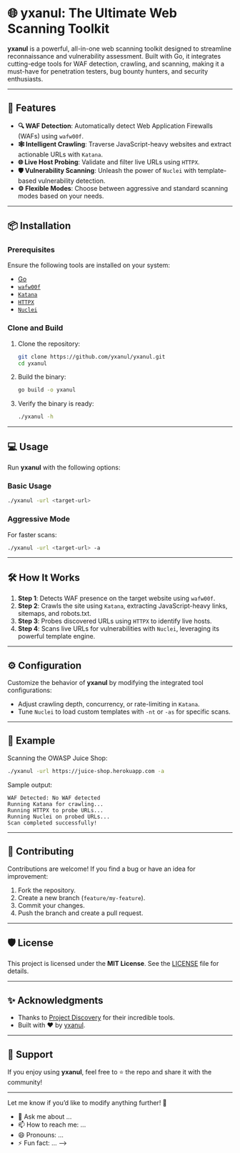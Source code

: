 


# 🌐 yxanul: The Ultimate Web Scanning Toolkit

**yxanul** is a powerful, all-in-one web scanning toolkit designed to streamline reconnaissance and vulnerability assessment. Built with Go, it integrates cutting-edge tools for WAF detection, crawling, and scanning, making it a must-have for penetration testers, bug bounty hunters, and security enthusiasts.

---

## 🚀 Features

- **🔍 WAF Detection**: Automatically detect Web Application Firewalls (WAFs) using `wafw00f`.
- **🕸️ Intelligent Crawling**: Traverse JavaScript-heavy websites and extract actionable URLs with `Katana`.
- **🌐 Live Host Probing**: Validate and filter live URLs using `HTTPX`.
- **🛡️ Vulnerability Scanning**: Unleash the power of `Nuclei` with template-based vulnerability detection.
- **⚙️ Flexible Modes**: Choose between aggressive and standard scanning modes based on your needs.

---

## 📦 Installation

### Prerequisites

Ensure the following tools are installed on your system:
- [Go](https://go.dev/doc/install)
- [`wafw00f`](https://github.com/EnableSecurity/wafw00f)
- [`Katana`](https://github.com/projectdiscovery/katana)
- [`HTTPX`](https://github.com/projectdiscovery/httpx)
- [`Nuclei`](https://github.com/projectdiscovery/nuclei)

### Clone and Build

1. Clone the repository:
   ```bash
   git clone https://github.com/yxanul/yxanul.git
   cd yxanul
   ```

2. Build the binary:
   ```bash
   go build -o yxanul
   ```

3. Verify the binary is ready:
   ```bash
   ./yxanul -h
   ```

---

## 💻 Usage

Run **yxanul** with the following options:

### Basic Usage
```bash
./yxanul -url <target-url>
```

### Aggressive Mode
For faster scans:
```bash
./yxanul -url <target-url> -a
```

---

## 🛠️ How It Works

1. **Step 1**: Detects WAF presence on the target website using `wafw00f`.
2. **Step 2**: Crawls the site using `Katana`, extracting JavaScript-heavy links, sitemaps, and robots.txt.
3. **Step 3**: Probes discovered URLs using `HTTPX` to identify live hosts.
4. **Step 4**: Scans live URLs for vulnerabilities with `Nuclei`, leveraging its powerful template engine.

---

## ⚙️ Configuration

Customize the behavior of **yxanul** by modifying the integrated tool configurations:
- Adjust crawling depth, concurrency, or rate-limiting in `Katana`.
- Tune `Nuclei` to load custom templates with `-nt` or `-as` for specific scans.

---

## 📖 Example

Scanning the OWASP Juice Shop:
```bash
./yxanul -url https://juice-shop.herokuapp.com -a
```

Sample output:
```
WAF Detected: No WAF detected
Running Katana for crawling...
Running HTTPX to probe URLs...
Running Nuclei on probed URLs...
Scan completed successfully!
```

---

## 🧩 Contributing

Contributions are welcome! If you find a bug or have an idea for improvement:
1. Fork the repository.
2. Create a new branch (`feature/my-feature`).
3. Commit your changes.
4. Push the branch and create a pull request.

---

## 🛡️ License

This project is licensed under the **MIT License**. See the [LICENSE](LICENSE) file for details.

---

## ✨ Acknowledgments

- Thanks to [Project Discovery](https://projectdiscovery.io/) for their incredible tools.
- Built with ❤️ by [yxanul](https://github.com/yxanul).

---

## 🌟 Support

If you enjoy using **yxanul**, feel free to ⭐ the repo and share it with the community!

---

Let me know if you’d like to modify anything further! 🚀
- 💬 Ask me about ...
- 📫 How to reach me: ...
- 😄 Pronouns: ...
- ⚡ Fun fact: ...
-->

